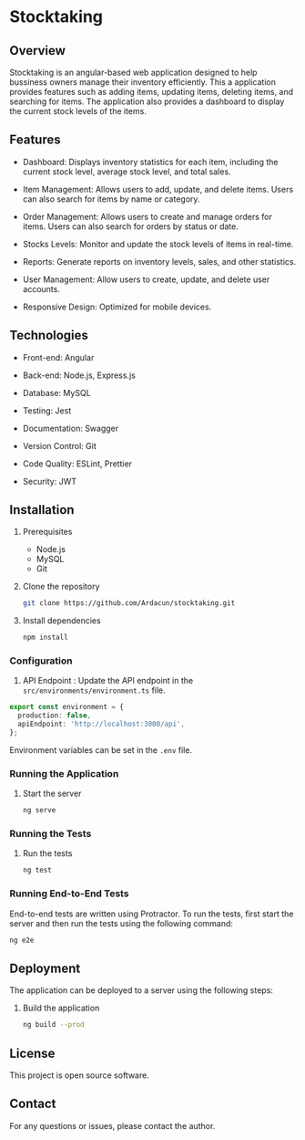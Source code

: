 # Stocktaking

## Overview

Stocktaking is an angular-based web application designed to help bussiness owners manage their inventory efficiently. This a application provides features such as adding items, updating items, deleting items, and searching for items. The application also provides a dashboard to display the current stock levels of the items.

## Features

- Dashboard: Displays inventory statistics for each item, including the current stock level, average stock level, and total sales.

- Item Management: Allows users to add, update, and delete items. Users can also search for items by name or category.

- Order Management: Allows users to create and manage orders for items. Users can also search for orders by status or date.

- Stocks Levels: Monitor and update the stock levels of items in real-time.

- Reports: Generate reports on inventory levels, sales, and other statistics.

- User Management: Allow users to create, update, and delete user accounts.

- Responsive Design: Optimized for mobile devices.

## Technologies

- Front-end: Angular

- Back-end: Node.js, Express.js

- Database: MySQL

- Testing: Jest

- Documentation: Swagger

- Version Control: Git

- Code Quality: ESLint, Prettier

- Security: JWT

## Installation

1. Prerequisites
   - Node.js
   - MySQL
   - Git

2. Clone the repository
   ```bash
   git clone https://github.com/Ardacun/stocktaking.git
   ```

3. Install dependencies
   ```bash
   npm install
   ```

### Configuration

1. API Endpoint : Update the API endpoint in the `src/environments/environment.ts` file.
   
```typescript
export const environment = {
  production: false,
  apiEndpoint: 'http://localhost:3000/api',
};
```
Environment variables can be set in the `.env` file.

### Running the Application

1. Start the server
   ```bash
   ng serve
   ```

### Running the Tests

1. Run the tests
   ```bash
   ng test
   ```

### Running End-to-End Tests

End-to-end tests are written using Protractor. To run the tests, first start the server and then run the tests using the following command:
```bash
ng e2e
```

## Deployment

The application can be deployed to a server using the following steps:

1. Build the application
   ```bash
   ng build --prod
   ```

## License

This project is open source software.

## Contact

For any questions or issues, please contact the author.
